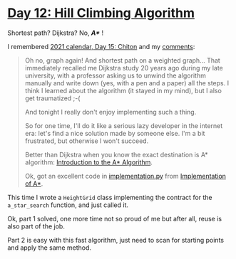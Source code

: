 # [Day 12: Hill Climbing Algorithm](https://adventofcode.com/2022/day/12)

Shortest path? Dijkstra? No, ___A*___ !

I remembered [2021 calendar, Day 15: Chiton](https://adventofcode.com/2021/day/15)
and my [comments](../../AdventOfCode2021/day15):

> Oh no, graph again!
> And shortest path on a weighted graph... That immediately recalled me Dijkstra study 20 years ago during my late 
> university, with a professor asking us to unwind the algorithm manually and write down (yes, with a pen and a paper) 
> all the steps.
> I think I learned about the algorithm (it stayed in my mind), but I also get traumatized ;-(
> 
> And tonight I really don't enjoy implementing such a thing.
>
> So for one time, I'll do it like a serious lazy developer in the internet era: let's find a nice solution made by
> someone else. I'm a bit frustrated, but otherwise I won't succeed.
> 
> Better than Dijkstra when you know the exact destination is A* algorithm:
> [Introduction to the A* Algorithm](https://www.redblobgames.com/pathfinding/a-star/introduction.html).
>
> Ok, got an excellent code in [implementation.py](implementation.py) from 
> [Implementation of A*](https://www.redblobgames.com/pathfinding/a-star/implementation.html#python).

This time I wrote a `HeightGrid` class implementing the contract for the `a_star_search` function, and just called it.

Ok, part 1 solved, one more time not so proud of me but after all, reuse is also part of the job.

Part 2 is easy with this fast algorithm, just need to scan for starting points and apply the same method.
